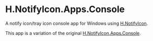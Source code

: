 # H.NotifyIcon.Apps.Console

A notify icon/tray icon console app for Windows using [H.NotifyIcon](https://github.com/HavenDV/H.NotifyIcon).

This app is a variation of the original [H.NotifyIcon.Apps.Console](https://github.com/HavenDV/H.NotifyIcon/tree/master/src/apps/H.NotifyIcon.Apps.Console).
